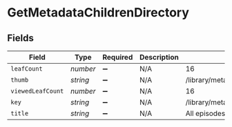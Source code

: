 # GetMetadataChildrenDirectory


## Fields

| Field                                    | Type                                     | Required                                 | Description                              | Example                                  |
| ---------------------------------------- | ---------------------------------------- | ---------------------------------------- | ---------------------------------------- | ---------------------------------------- |
| `leafCount`                              | *number*                                 | :heavy_minus_sign:                       | N/A                                      | 16                                       |
| `thumb`                                  | *string*                                 | :heavy_minus_sign:                       | N/A                                      | /library/metadata/30072/thumb/1705739923 |
| `viewedLeafCount`                        | *number*                                 | :heavy_minus_sign:                       | N/A                                      | 16                                       |
| `key`                                    | *string*                                 | :heavy_minus_sign:                       | N/A                                      | /library/metadata/30072/allLeaves        |
| `title`                                  | *string*                                 | :heavy_minus_sign:                       | N/A                                      | All episodes                             |